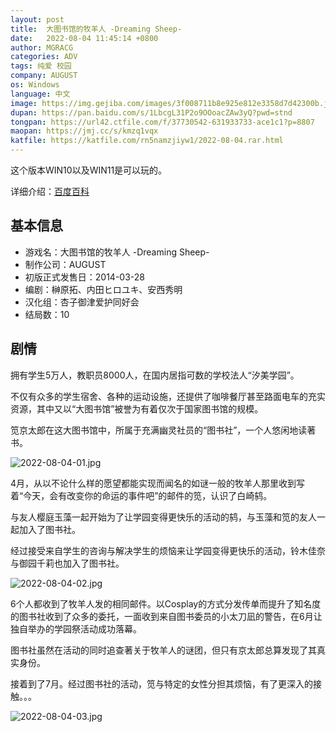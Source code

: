 ```yaml
---
layout: post
title:  大图书馆的牧羊人 -Dreaming Sheep-
date:   2022-08-04 11:45:14 +0800
author: MGRACG
categories: ADV
tags: 纯爱 校园
company: AUGUST
os: Windows
language: 中文
image: https://img.gejiba.com/images/3f008711b8e925e812e3358d7d42300b.jpg
dupan: https://pan.baidu.com/s/1LbcgL31P2o9OOoacZAw3yQ?pwd=stnd
tongpan: https://url42.ctfile.com/f/37730542-631933733-ace1c1?p=8807
maopan: https://jmj.cc/s/kmzq1vqx
katfile: https://katfile.com/rn5namzjiyw1/2022-08-04.rar.html
---
```


这个版本WIN10以及WIN11是可以玩的。

详细介绍：[百度百科](https://baike.baidu.com/item/%E5%A4%A7%E5%9B%BE%E4%B9%A6%E9%A6%86%E7%9A%84%E7%89%A7%E7%BE%8A%E4%BA%BA/10078988)

## 基本信息

- 游戏名：大图书馆的牧羊人 -Dreaming Sheep-
- 制作公司：AUGUST
- 初版正式发售日：2014-03-28
- 编剧：榊原拓、内田ヒロユキ、安西秀明
- 汉化组：杏子御津爱护同好会
- 结局数：10

## 剧情

拥有学生5万人，教职员8000人，在国内居指可数的学校法人“汐美学园”。

不仅有众多的学生宿舍、各种的运动设施，还提供了咖啡餐厅甚至路面电车的充实资源，其中又以“大图书馆”被誉为有着仅次于国家图书馆的规模。

笕京太郎在这大图书馆中，所属于充满幽灵社员的“图书社”，一个人悠闲地读著书。

![2022-08-04-01.jpg](https://img.gejiba.com/images/df440fece5643ae9ab241a8c5d212373.jpg)

4月，从以不论什么样的愿望都能实现而闻名的如谜一般的牧羊人那里收到写着“今天，会有改变你的命运的事件吧”的邮件的笕，认识了白崎鸫。

与友人樱庭玉藻一起开始为了让学园变得更快乐的活动的鸫，与玉藻和笕的友人一起加入了图书社。

经过接受来自学生的咨询与解决学生的烦恼来让学园变得更快乐的活动，铃木佳奈与御园千莉也加入了图书社。

![2022-08-04-02.jpg](https://img.gejiba.com/images/a078415e2808faa24fbbd3b0e539e0ae.jpg)

6个人都收到了牧羊人发的相同邮件。以Cosplay的方式分发传单而提升了知名度的图书社收到了众多的委托，一面收到来自图书委员的小太刀凪的警告，在6月让独自举办的学园祭活动成功落幕。


图书社虽然在活动的同时追查著关于牧羊人的谜团，但只有京太郎总算发现了其真实身份。

接着到了7月。经过图书社的活动，笕与特定的女性分担其烦恼，有了更深入的接触。。。

![2022-08-04-03.jpg](https://img.gejiba.com/images/d663dbc65daef3cc769c6347e83f9fb7.jpg)